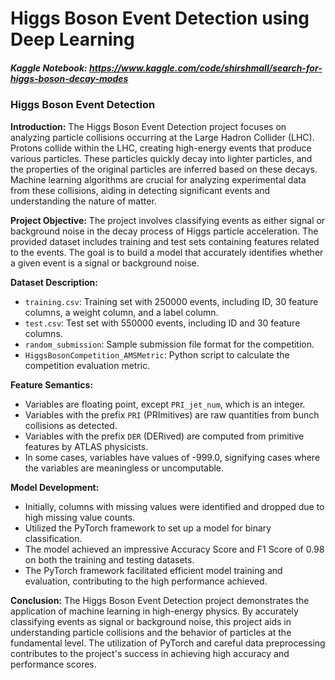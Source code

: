 # Higgs Boson Event Detection using Deep Learning

##### Kaggle Notebook: https://www.kaggle.com/code/shirshmall/search-for-higgs-boson-decay-modes

### Higgs Boson Event Detection

**Introduction:**
The Higgs Boson Event Detection project focuses on analyzing particle collisions occurring at the Large Hadron Collider (LHC). Protons collide within the LHC, creating high-energy events that produce various particles. These particles quickly decay into lighter particles, and the properties of the original particles are inferred based on these decays. Machine learning algorithms are crucial for analyzing experimental data from these collisions, aiding in detecting significant events and understanding the nature of matter.

**Project Objective:**
The project involves classifying events as either signal or background noise in the decay process of Higgs particle acceleration. The provided dataset includes training and test sets containing features related to the events. The goal is to build a model that accurately identifies whether a given event is a signal or background noise.

**Dataset Description:**
- `training.csv`: Training set with 250000 events, including ID, 30 feature columns, a weight column, and a label column.
- `test.csv`: Test set with 550000 events, including ID and 30 feature columns.
- `random_submission`: Sample submission file format for the competition.
- `HiggsBosonCompetition_AMSMetric`: Python script to calculate the competition evaluation metric.

**Feature Semantics:**
- Variables are floating point, except `PRI_jet_num`, which is an integer.
- Variables with the prefix `PRI` (PRImitives) are raw quantities from bunch collisions as detected.
- Variables with the prefix `DER` (DERived) are computed from primitive features by ATLAS physicists.
- In some cases, variables have values of -999.0, signifying cases where the variables are meaningless or uncomputable.

**Model Development:**
- Initially, columns with missing values were identified and dropped due to high missing value counts.
- Utilized the PyTorch framework to set up a model for binary classification.
- The model achieved an impressive Accuracy Score and F1 Score of 0.98 on both the training and testing datasets.
- The PyTorch framework facilitated efficient model training and evaluation, contributing to the high performance achieved.

**Conclusion:**
The Higgs Boson Event Detection project demonstrates the application of machine learning in high-energy physics. By accurately classifying events as signal or background noise, this project aids in understanding particle collisions and the behavior of particles at the fundamental level. The utilization of PyTorch and careful data preprocessing contributes to the project's success in achieving high accuracy and performance scores.

